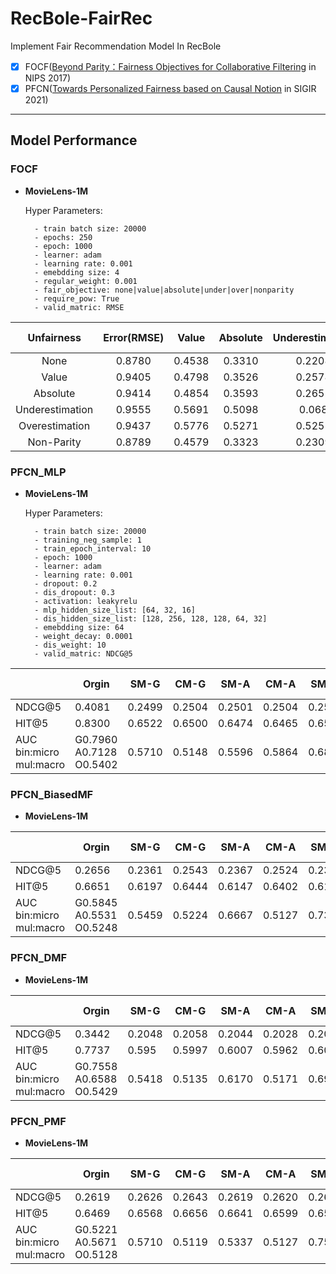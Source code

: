 # RecBole-FairRec
Implement Fair Recommendation Model In RecBole
- [x] FOCF([Beyond Parity：Fairness Objectives for Collaborative Filtering](https://proceedings.neurips.cc/paper/2017/hash/e6384711491713d29bc63fc5eeb5ba4f-Abstract.html) in NIPS 2017)
- [x] PFCN([Towards Personalized Fairness based on Causal Notion](https://dl.acm.org/doi/abs/10.1145/3404835.3462966?casa_token=zzHePKuKP6AAAAAA:YzZp_qUbzsgd3TXWCAGSRAfEHO2oM0_BuWZ5uZlfj_rudqKGYq8douOaZ0GoizxP54jtz3JDFw725xo) in SIGIR 2021)
-------------------------------------------------------------
## Model Performance
### FOCF
- **MovieLens-1M**  
    
    Hyper Parameters:

        - train batch size: 20000
        - epochs: 250
        - epoch: 1000
        - learner: adam
        - learning rate: 0.001 
        - emebdding size: 4  
        - regular_weight: 0.001
        - fair_objective: none|value|absolute|under|over|nonparity
        - require_pow: True
        - valid_matric: RMSE

| Unfairness | Error(RMSE) | Value | Absolute | Underestimation | Overestimation | Non-Parity |
|:-:| :-:| :-: | :-: | :-: | :-: | :-: |
| None | 0.8780 | 0.4538 | 0.3310 | 0.2208 | 0.2330 | 0.0546 |
| Value | 0.9405 | 0.4798 | 0.3526 | 0.2578 | 0.2220 | 0.0645 |
| Absolute |  0.9414 | 0.4854 | 0.3593 | 0.2652 | 0.2202 | 0.1094 |
| Underestimation | 0.9555 | 0.5691 | 0.5098 | 0.068 | 0.5011 | 0.3410 |
| Overestimation | 0.9437 | 0.5776 | 0.5271 | 0.5251 | 0.0525 | 0.2314 |
| Non-Parity| 0.8789 | 0.4579 | 0.3323 | 0.2309 | 0.2269 | 0.0028 |

### PFCN_MLP
- **MovieLens-1M**

    Hyper Parameters:

        - train batch size: 20000
        - training_neg_sample: 1
        - train_epoch_interval: 10
        - epoch: 1000
        - learner: adam
        - learning rate: 0.001 
        - dropout: 0.2
        - dis_dropout: 0.3
        - activation: leakyrelu
        - mlp_hidden_size_list: [64, 32, 16]
        - dis_hidden_size_list: [128, 256, 128, 128, 64, 32]
        - emebdding size: 64  
        - weight_decay: 0.0001
        - dis_weight: 10
        - valid_matric: NDCG@5

|   | Orgin| SM-G | CM-G  |  SM-A | CM-A  |  SM-O | CM-O | SM-GA | CM-GA | SM-GO | CM-GO | SM-AO | CM-AO | SM-GAO | CM-GAO |
|---|---|---|---|---|---|---|---|---|---|---|---|---|---|---|---|
|  NDCG@5 | 0.4081  | 0.2499 | 0.2504 | 0.2501 | 0.2504 | 0.2509 | 0.2518 | 0.2498 | 0.2521 | 0.2465 | 0.2529  | 0.2489  | 0.2520 |  0.2499 | 0.2520  |
|  HIT@5 | 0.8300 | 0.6522 | 0.6500 | 0.6474 | 0.6465 | 0.6560 | 0.6457 | 0.6530 | 0.6459 | 0.6472 | 0.6512 | 0.6485 | 0.6523 | 0.6563  | 0.6472 |
|  AUC<br/>bin:micro<br/>mul:macro |  G0.7960<br/>A0.7128<br/>O0.5402 | 0.5710  | 0.5148  | 0.5596  | 0.5864 | 0.6813 |  0.5062 |  G0.5057<br/>A0.5967 | G0.5227<br/>A0.6154 | G0.5146<br/>O0.6918  | G0.5140<br/>O0.5111  |  A0.6465<br/>O0.6918 | A0.5805<br/>O0.5209  |  G0.5175<br/>A0.6097<br/>O0.6853 | G0.5111<br/>A0.5372<br/>O0.5084  |


### PFCN_BiasedMF
- **MovieLens-1M**

|   | Orgin| SM-G | CM-G  |  SM-A | CM-A  |  SM-O | CM-O | SM-GA | CM-GA | SM-GO | CM-GO | SM-AO | CM-AO | SM-GAO | CM-GAO |
|---|---|---|---|---|---|---|---|---|---|---|---|---|---|---|---|
|  NDCG@5 |  0.2656 | 0.2361| 0.2543 |0.2367 | 0.2524 | 0.2334 | 0.2506 | 0.2371 | 0.2552 | 0.2306 | 0.2555  | 0.2297  | 0.2540 | 0.2344  | 0.2560  |
|  HIT@5 | 0.6651   | 0.6197| 0.6444 | 0.6147| 0.6402 |0.6101  | 0.6425 |0.6134 | 0.6434 | 0.6126 | 0.6502  |  0.6051 | 0.6444 | 0.6180  | 0.6459  |
|  AUC<br/>bin:micro<br/>mul:macro |  G0.5845<br/>A0.5531<br/>O0.5248 | 0.5459  | 0.5224  | 0.6667 | 0.5127  | 0.7370  | 0.5119  |  G0.5051<br/>A0.6881 | G0.5120<br/>A0.5331 | G0.5398<br/>O0.7316  | G0.5155<br/>O0.5409  |  A0.6933<br/>O0.7238 | A0.5402<br/>O0.5234  | G0.5355<br/>A0.6600<br/>O0.7303  |  G0.5101<br/>A0.5429<br/>O0.5412 |

### PFCN_DMF
- **MovieLens-1M**

|   | Orgin| SM-G | CM-G  |  SM-A | CM-A  |  SM-O | CM-O | SM-GA | CM-GA | SM-GO | CM-GO | SM-AO | CM-AO | SM-GAO | CM-GAO |
|---|---|---|---|---|---|---|---|---|---|---|---|---|---|---|---|
|  NDCG@5 |  0.3442 |0.2048 |0.2058 | 0.2044 | 0.2028 | 0.2079 | 0.2088 | 0.2033 | 0.2054 | 0.1952 | 0.2083  | 0.2049  | 0.2067 |  0.2079 | 0.2061  |
|  HIT@5 |  0.7737  |0.595 |0.5997 | 0.6007 |0.5962 | 0.6007| 0.6058 | 0.5914 | 0.5995  | 0.5829 | 0.6046  | 0.593  | 0.5983 | 0.6048  |  0.5998 |
|  AUC<br/>bin:micro<br/>mul:macro |  G0.7558<br/>A0.6588<br/>O0.5429 | 0.5418  | 0.5135  | 0.6170 | 0.5171  | 0.6929  | 0.5016  |  G0.5558<br/>A0.6371 | G0.5231<br/>A0.5171 | G0.5243<br/>O0.6908  | G0.5162<br/>O0.5030  |  A0.6239<br/>O0.7018 | A0.5063<br/>O0.5017  | G0.5450<br/>A0.5359<br/>O0.7047  |  G0.5133<br/>A0.5128<br/>O0.5057 |

### PFCN_PMF
- **MovieLens-1M**


|   | Orgin| SM-G | CM-G  |  SM-A | CM-A  |  SM-O | CM-O | SM-GA | CM-GA | SM-GO | CM-GO | SM-AO | CM-AO | SM-GAO | CM-GAO |
|---|---|---|---|---|---|---|---|---|---|---|---|---|---|---|---|
|  NDCG@5 |  0.2619 |0.2626 | 0.2643 |0.2619  | 0.2620|0.2615 | 0.2622 |0.2602 |0.2632 | 0.2618 | 0.2633  | 0.2626  | 0.2625 | 0.2623  | 0.2620  |
|  HIT@5 | 0.6469   | 0.6568 | 0.6656 | 0.6641 | 0.6599 | 0.6598 |0.6649  | 0.6603 | 0.6649 | 0.6589 | 0.6636  | 0.6609  | 0.6627 | 0.6669  | 0.6644 |
|  AUC<br/>bin:micro<br/>mul:macro |  G0.5221<br/>A0.5671<br/>O0.5128 | 0.5710 | 0.5119  | 0.5337 | 0.5127 | 0.7551  | 0.6667 |  G0.5013<br/>A0.5318 | G0.5140<br/>A0.5016 | G0.5093<br/>O0.7438  | G0.5199<br/>O0.6538 |  A0.6428<br/>O0.7498 | A0.5010<br/>O0.5087  |  G0.5413<br/>A0.6296<br/>O0.7550 | G0.5126<br/>A0.5150<br/>O0.5763  |
